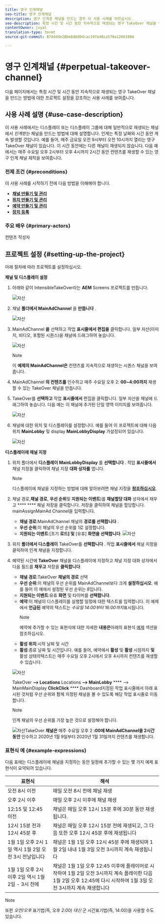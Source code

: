 ```yaml
---
title: 영구 인계채널
seo-title: 영구 인계채널
description: 영구 인계용 채널을 만드는 경우 이 사용 사례를 따르십시오.
seo-description: 특정 시간 및 시간 동안 지속적으로 재생되는 영구 TakeOver 채널을 만드는 프로젝트를 설정하는 경우에는 이 사용 사례를 따르십시오.
contentOwner: jsyal
translation-type: tm+mt
source-git-commit: 874ddde28be840d0dcac197e48ca579a12661994

---
```



# 영구 인계채널 {#perpetual-takeover-channel}

다음 페이지에서는 특정 시간 및 시간 동안 지속적으로 재생되는 영구 TakeOver 채널을 만드는 방법에 대한 프로젝트 설정을 강조하는 사용 사례를 보여줍니다.

## 사용 사례 설명 {#use-case-description}

이 사용 사례에서는 디스플레이 또는 디스플레이 그룹에 대해 일반적으로 재생되는 채널에서 *인계받는* 채널을 만드는 방법에 대해 설명합니다. 인계는 특정 날짜와 시간 동안 계속 발생할 것입니다.
예를 들어, 매주 금요일 오전 9시부터 오전 10시까지 열리는 영구 TakeOver 채널이 있습니다. 이 시간 동안에는 다른 채널이 재생되지 않습니다. 다음 예에서는 매주 수요일 오후 2시부터 오후 4시까지 2시간 동안 컨텐츠를 재생할 수 있는 영구 인계 채널 제작을 보여줍니다.

### 전제 조건 {#preconditions}

이 사용 사례를 시작하기 전에 다음 방법을 이해해야 합니다.

* **[채널 만들기 및 관리](managing-channels.md)**
* **[위치 만들기 및 관리](managing-locations.md)**
* **[예약 만들기 및 관리](managing-schedules.md)**
* **[장치 등록](device-registration.md)**

### 주요 배우 {#primary-actors}

컨텐츠 작성자

## 프로젝트 설정 {#setting-up-the-project}

아래 절차에 따라 프로젝트를 설정하십시오.

**채널 및 디스플레이 설정**

1. 아래와 같이 IntensibleTakeOver라는 **AEM** Screens 프로젝트를 만듭니다.

   ![자산](assets/p_usecase1.png)

1. 채널 **폴더에서 MainAdChannel** 을 **만듭니다** .

   ![자산](assets/p_usecase2.png)

1. MainAdChannel **을** 선택하고 작업 **표시줄에서 편집을** 클릭합니다. 일부 자산(이미지, 비디오, 포함된 시퀀스)을 채널에 드래그하여 놓습니다.

   ![자산](assets/p_usecase3.png)


   >[!NOTE]
   >이 **예제의 MainAdChannel은** 컨텐츠를 지속적으로 재생하는 시퀀스 채널을 보여줍니다.

1. MainAdChannel **의 컨텐츠를** 인수하고 매주 수요일 오후 2: **00~4:00까지** 재생할 수 있는 TakeOver 채널을 만듭니다.

1. TakeOver를 **선택하고** 작업 **표시줄에서** 편집을 클릭합니다. 일부 자산을 채널에 드래그하여 놓습니다. 다음 예는 이 채널에 추가된 단일 영역 이미지를 보여줍니다.

   ![자산](assets/p_usecase4.png)

1. 채널에 대한 위치 및 디스플레이를 설정합니다. 예를 들어 이 프로젝트에 대해 다음 위치 **MainLobby** 및 display **MainLobbyDisplay** 가설정되어 있습니다.

   ![자산](assets/p_usecase5.png)

**디스플레이에 채널 지정**

1. 위치 폴더에서 **디스플레이 MainLobbyDisplay** 를 **선택합니다** . 작업 **표시줄에서** 채널 지정을 클릭하여 채널 지정 **대화 상자를** 엽니다.

   >[!NOTE]
   >디스플레이에 채널을 지정하는 방법에 대해 알아보려면 채널 지정을 **[참조하십시오](channel-assignment.md)**.

1. 채널 경로,**채널 경로**, **우선 순위**&#x200B;및 **지원되는 이벤트**)를 **채널할당 대화** 상자에서 채우고 **** **** 채널 저장을 클릭합니다. 저장을 클릭하여 채널을 할당합니다. mainAssignMainAd Channel을 입력합니다.

   * **채널 경로**:MainAdChannel 채널의 **경로를 선택합니다** .
   * **우선 순위**:이 채널의 우선 순위를 1로 설정합니다.
   * **지원되는 이벤트**:[초기 **로드] 및** [유휴] **화면을 선택합니다**.
   ![자산](assets/p_usecase6.png)

1. 위치 **폴더에서 디스플레이** TakeOver를 **선택합니다** . 작업 **표시줄에서** 채널 지정을 클릭하여 인계 채널을 지정합니다.

1. 예약된 시간에 **TakeOver** 채널을 디스플레이에 지정하고 채널 지정 대화 상자에서 다음 필드를 **채우고** 저장을 **클릭합니다**.

   * **채널 경로**:TakeOver **채널의 경로** 선택
   * **우선 순위**:이 채널의 우선 순위를 MainAdChannel보다 크게 **설정하십시오**. 예를 들어 이 예에서 설정된 우선 순위는 8입니다.
   * **지원되는 이벤트**:유휴 **화면** 및 타이머를 **선택합니다**.
   * **예약**:이 채널이 디스플레이를 실행할 일정에 대한 텍스트를 입력합니다. 이 예제에서 **언급된** 예약의 텍스트는 *수요일 14:00부터 16:00까지*&#x200B;표시됩니다.
      >[!NOTE]
      >예약에 추가할 수 있는 표현식에 대한 자세한 **내용은**&#x200B;아래의 표현식 [예제](#example-expressions) 섹션을참조하십시오.
   * **활성 위치**:시작 날짜 및 시간
   * **활성**:종료 날짜 및 시간입니다.
   예를 들어, 예약에서 **활성** 및 **활성** 시점까지 **및** 활성 상태의텍스트는 매주 수요일 오후 2시에서 오후 4시까지 컨텐츠를 재생할 수 있습니다.


   ![자산](assets/p_usecase7.png)

   TakeOver **—> Locations** Locations **—> MainLobby** **** —> MainMainDisplay **ClickClick** **** Dashboard지정된 작업 표시줄에서 아래 표시된 것처럼 우선 순위와 함께 지정된 채널을 볼 수 있도록 해당 작업 표시줄로 이동합니다.

   >[!NOTE]
   >인계 채널의 우선 순위를 가장 높은 것으로 설정해야 합니다.

   ![자산](assets/p_usecase8.png)TakeOver **채널은** 매주 수요일 오후 2 **:00에 MainAdChannel을 2시간 동안** 인수하고 2020년 1월 9일부터 2020년 1월 31일까지 컨텐츠를 재생합니다.

### 표현식 예 {#example-expressions}

다음 표에는 디스플레이에 채널을 지정하는 동안 일정에 추가할 수 있는 몇 가지 예제 표현식이 요약되어 있습니다.

| **표현식** | **해석** |
|---|---|
| 오전 8시 이전 | 매일 오전 8시 전에 채널 재생 |
| 오후 2시 이후 | 매일 오후 2시 이후에 채널 재생 |
| 12:15 및 12:45 이전 | 채널은 매일 오후 12시 15분 후에 30분 동안 재생됩니다. |
| 12시 15분 전과 12시 45분 후 | 채널은 매일 오후 12시 15분 전에 재생되고, 그 다음 또한 오후 12시 45분 후에 재생됩니다 |
| 1월 1일 오후 2시 1일 역시 1월 2일 오전 3시 전날입니다 | 채널은 1월 1일 오후 12시 45분 후에 재생되며 1월 2일 내내 1월 3일 오전 3시까지 계속 재생됩니다 |
| 1월 1일 오후 2시 이후 2일 역시 1월 2일 - 3시 전에 | 채널은 1월 1일 오후 12:45 이후에 플레이어로 시작하여 1월 2일 오전 3시까지 계속 플레이한 다음 1월 2일 오후 12:45에 다시 시작하여 1월 3일 오전 3시까지 계속 재생합니다 |

>[!NOTE]
>또한 _오전/오후_ 표기법(즉, 오후 *2:00) 대신* 군 시간표기법(즉, 14:00)을 사용할 수도 있습니다.
